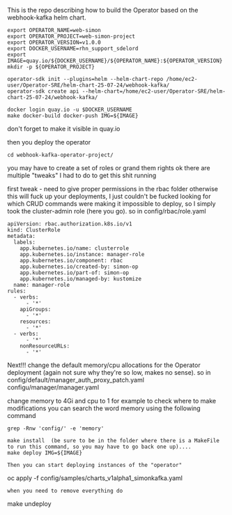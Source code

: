 This is the repo describing how to build the Operator based on the webhook-kafka helm chart.
```
export OPERATOR_NAME=web-simon
export OPERATOR_PROJECT=web-simon-project
export OPERATOR_VERSION=v1.0.0
export DOCKER_USERNAME=rhn_support_sdelord
export IMAGE=quay.io/${DOCKER_USERNAME}/${OPERATOR_NAME}:${OPERATOR_VERSION}
mkdir -p ${OPERATOR_PROJECT}

operator-sdk init --plugins=helm --helm-chart-repo /home/ec2-user/Operator-SRE/helm-chart-25-07-24/webhook-kafka/
operator-sdk create api --helm-chart=/home/ec2-user/Operator-SRE/helm-chart-25-07-24/webhook-kafka/

docker login quay.io -u $DOCKER_USERNAME
make docker-build docker-push IMG=${IMAGE}
```
don't forget to make it visible in quay.io

then you deploy the operator

```
cd webhook-kafka-operator-project/
```

you may have to create a set of roles or grand them rights
ok there are multiple "tweaks" I had to do to get this shit running

first tweak -
need to give proper permissions in the rbac folder 
otherwise this will fuck up your deployments, I just couldn't be fucked looking for which CRUD commands were making it impossible to deploy, so I simply took the cluster-admin role (here you go).
so in config/rbac/role.yaml

```
apiVersion: rbac.authorization.k8s.io/v1
kind: ClusterRole
metadata:
  labels:
    app.kubernetes.io/name: clusterrole
    app.kubernetes.io/instance: manager-role
    app.kubernetes.io/component: rbac
    app.kubernetes.io/created-by: simon-op
    app.kubernetes.io/part-of: simon-op
    app.kubernetes.io/managed-by: kustomize
  name: manager-role
rules:
  - verbs:
      - '*'
    apiGroups:
      - '*'
    resources:
      - '*'
  - verbs:
      - '*'
    nonResourceURLs:
      - '*'
```
Next!!!
change the default memory/cpu allocations for the Operator deployment (again not sure why they're so low, makes no sense).
so in 
config/default/manager_auth_proxy_patch.yaml
configu/manager/manager.yaml

change memory to 4Gi and cpu to 1 for example
to check where to make modifications you can search the word memory using the following command

```
grep -Rnw 'config/' -e 'memory'
```

```
make install  (be sure to be in the folder where there is a MakeFile to run this command, so you may have to go back one up)....
make deploy IMG=${IMAGE}
```

```
Then you can start deploying instances of the "operator"

```
oc apply -f config/samples/charts_v1alpha1_simonkafka.yaml
```
when you need to remove everything do

```
make undeploy
```
